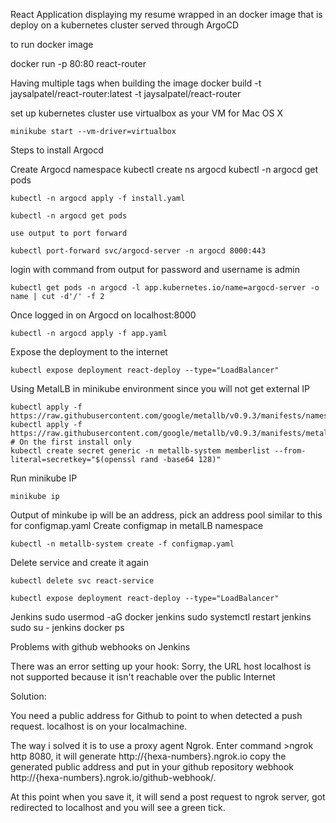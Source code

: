 React Application displaying my resume wrapped in an docker image that is deploy on a kubernetes cluster served through ArgoCD



to run docker image

docker run -p 80:80 react-router

Having multiple tags when building the image
docker build -t jaysalpatel/react-router:latest -t jaysalpatel/react-router


set up kubernetes cluster use virtualbox as your VM for Mac OS X

    minikube start --vm-driver=virtualbox

Steps to install Argocd


Create Argocd namespace
    kubectl create ns argocd
    kubectl -n argocd get pods


    kubectl -n argocd apply -f install.yaml

    kubectl -n argocd get pods

    use output to port forward 

    kubectl port-forward svc/argocd-server -n argocd 8000:443

login with command from output for password and username is admin

    kubectl get pods -n argocd -l app.kubernetes.io/name=argocd-server -o name | cut -d'/' -f 2

Once logged in on Argocd on localhost:8000

    kubectl -n argocd apply -f app.yaml

Expose the deployment to the internet

    kubectl expose deployment react-deploy --type="LoadBalancer"

Using MetalLB in minikube environment since you will not get external IP

    kubectl apply -f https://raw.githubusercontent.com/google/metallb/v0.9.3/manifests/namespace.yaml
    kubectl apply -f https://raw.githubusercontent.com/google/metallb/v0.9.3/manifests/metallb.yaml # On the first install only
    kubectl create secret generic -n metallb-system memberlist --from-literal=secretkey="$(openssl rand -base64 128)"

Run minikube IP

    minikube ip


Output of minkube ip will be an address, pick an address pool similar to this for configmap.yaml
Create configmap in metalLB namespace

    kubectl -n metallb-system create -f configmap.yaml

Delete service and create it again

    kubectl delete svc react-service

    kubectl expose deployment react-deploy --type="LoadBalancer"






Jenkins
    sudo usermod -aG docker jenkins
    sudo systemctl restart jenkins
    sudo su - jenkins
    docker ps

Problems with github webhooks on Jenkins

There was an error setting up your hook: Sorry, the URL host localhost is not supported because it isn't reachable over the public Internet

Solution:

You need a public address for Github to point to when detected a push request. localhost is on your localmachine.

The way i solved it is to use a proxy agent Ngrok. Enter command >ngrok http 8080, it will generate http://{hexa-numbers}.ngrok.io copy the generated public address and put in your github repository webhook http://{hexa-numbers}.ngrok.io/github-webhook/.

At this point when you save it, it will send a post request to ngrok server, got redirected to localhost and you will see a green tick.



    

